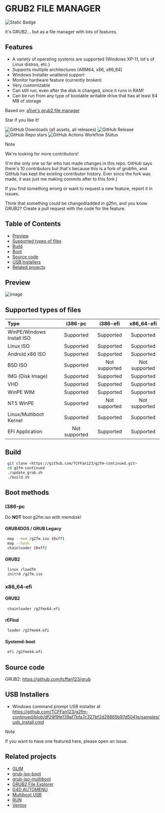 # GRUB2 FILE MANAGER

![Static Badge](https://img.shields.io/badge/IN_BETA!-red?style=for-the-badge)

It's GRUB2... but as a file manager with lots of features.

## Features

- A variety of operating systems are supported (Windows XP-11, lot's of Linux distros, etc.)
- Supports multiple architectures (ARM64, x86, x86_64)
- Windows Installer unattend support
- Monitor hardware feature (currently broken)
- Very customizable
- Can still run, even after the disk is changed, since it runs in RAM!
- Can be run from any type of bootable writable drive that has at least 64 MB of storage

Based on: [a1ive's grub2 file manager](https://github.com/a1ive/grub2-filemanager)

Star if you like it!

![GitHub Downloads (all assets, all releases)](https://img.shields.io/github/downloads/TCFFan123/g2fm-continued/total?style=for-the-badge&labelColor=black&color=blue)
![GitHub Release](https://img.shields.io/github/v/release/TCFFan123/g2fm-continued?display_name=release&style=for-the-badge&labelColor=black)
![GitHub Repo stars](https://img.shields.io/github/stars/TCFFan123/g2fm-continued?style=for-the-badge&logo=github&labelColor=black)
![GitHub Actions Workflow Status](https://img.shields.io/github/actions/workflow/status/TCFFan123/g2fm-continued/build.yml?style=for-the-badge&labelColor=black&color=blue)
> [!NOTE]
> We're looking for more contributors!
>
> (I'm the only one so far who has made changes in this repo. GitHub says there's 10 contributors but that's because this is a fork of grubfm, and GitHub has kept the existing contributor history. Ever since the fork was made, it was just me making commits after to this fork.)
>
> If you find something wrong or want to request a new feature, report it in issues.
>
> Think that something could be changed/added in g2fm, and you know GRUB2? Create a pull request with the code for the feature.

## Table of Contents

- [Preview](#preview)
- [Supported types of files](#supported-types-of-files)
- [Build](#build)
- [Boot](#boot-methods)
- [Source code](#source-code)
- [USB Installers](#usb-installers)
- [Related projects](#related-projects)

## Preview

![image](https://github.com/user-attachments/assets/c8540ae1-71c7-4f0e-9d33-b676655fe003)

## Supported types of files

| Type                   |    i386-pc    |   i386-efi    |  x86_64-efi   |
| :--------------------- | :-----------: | :-----------: | :-----------: |
| WinPE/Windows Install ISO              |   Supported   |   Supported   |   Supported   |
| Linux ISO              |   Supported   |   Supported   |   Supported   |
| Android x86 ISO            |   Supported   |   Supported   |   Supported   |
| BSD ISO                |   Supported   | Not supported | Not supported |
| IMG (Disk Image)       |   Supported   |   Supported   |   Supported   |
| VHD                    |   Supported   |   Supported   |   Supported   |
| WinPE WIM              |   Supported   |   Supported   |   Supported   |
| NT5 WinPE              |   Supported   | Not supported | Not supported |
| Linux/Multiboot Kernel |   Supported   |   Supported   |   Supported   |
| EFI Application        | Not supported |   Supported   |   Supported   |

## Build

```bash
 git clone <https://github.com/TCFFan123/g2fm-continued.git>
 cd g2fm-continued
 ./update_grub.sh
 ./build.sh
```

## Boot methods

### i386-pc

Do **NOT** boot g2fm.iso with memdisk!

#### GRUB4DOS / GRUB Legacy

```bash
 map --mem /g2fm.iso (0xff)
 map --hook
 chainloader (0xff)
```

#### GRUB2

```bash
 linux /loadfm
 initrd /g2fm.iso
```

### x86_64-efi

#### GRUB2

```bash
 chainloader /g2fmx64.efi
```

#### rEFInd

```bash
 loader /g2fmx64.efi
```

#### Systemd-boot

```bash
 efi /g2fmx64.efi
```

## Source code

GRUB2: <https://github.com/tcffan123/grub>

## USB Installers

- Windows command prompt USB installer at <https://github.com/TCFFan123/g2fm-continued/blob/df29f9fe139af7bfa7c327bf2d28865b97d5041e/samples/usb_install.cmd>

> [!NOTE]
>If you want to have one featured here, please open an issue.

## Related projects

- [GLIM](https://github.com/thias/glim)
- [grub-iso-boot](https://github.com/Jimmy-Z/grub-iso-boot)
- [grub-iso-multiboot](https://github.com/mpolitzer/grub-iso-multiboot)
- [GRUB2 File Explorer](http://bbs.wuyou.net/forum.php?mod=viewthread&tid=320715)
- [G4D AUTOMENU](http://bbs.wuyou.net/forum.php?mod=viewthread&tid=203607)
- [Multiboot USB](http://mbusb.aguslr.com/)
- [RUN](http://bbs.wuyou.net/forum.php?mod=viewthread&tid=191301)
- [Ventoy](https://github.com/ventoy/Ventoy)
